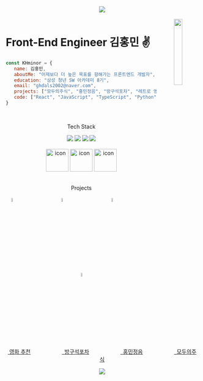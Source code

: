 <div align="center">
  <div>  
    <img src="https://capsule-render.vercel.app/api?&type=waving&color=timeAuto&height=180&section=header&text=KHminor's%20Hub&fontSize=50&animation=fadeIn&fontAlignY=45" />
  </div>
  <br/>
  <img align='right' src="https://media.giphy.com/media/M9gbBd9nbDrOTu1Mqx/giphy.gif" width="21%">
</div> 

 # Front-End Engineer 김홍민 ✌
 
 ```javascript
 const KHminor = {
    name: 김홍민,
    aboutMe: "어제보다 더 높은 목표를 향해가는 프론트엔드 개발자",
    education: "삼성 청년 SW 아카데미 8기",
    email: "ghdals2002@naver.com",
    projects: ["모두의주식", "홍민정음", "방구석포차", "레트로 영화 추천 웹 페이지"], 
    code: ["React", "JavaScript", "TypeScript", "Python", "ThreeJS"],
 }
 
 ```

<div>
  <br>
  <p align="center">Tech Stack</p>
  <div align="center"> 
    <img src="https://img.shields.io/badge/Python-3776AB?style=for-the-circle&logo=Python&logoColor=white">
    <img src="https://img.shields.io/badge/JavaScript-F7DF1E?style=for-the-circle&logo=JavaScript&logoColor=white">
    <img src="https://img.shields.io/badge/HTML5-E34F26?style=for-the-circle&logo=HTML5&logoColor=white">
    <img src="https://img.shields.io/badge/CSS3-1572B6?style=for-the-circle&logo=CSS3&logoColor=white">
    <br>
    <br>
    <img src="https://techstack-generator.vercel.app/react-icon.svg" alt="icon" width="59" height="59" />
    <img src="https://techstack-generator.vercel.app/redux-icon.svg" alt="icon" width="59" height="59" />
    <img src="https://techstack-generator.vercel.app/ts-icon.svg" alt="icon" width="59" height="59" />
    
  </div>
  <div align="center">
    <br>
    <p>Projects</p> 
    <div>
      <img src="https://media.tenor.com/2Ev0q5G3lGEAAAAC/film-bind.gif" width="5%" height="5%"> 
      &emsp;&emsp;&emsp;&emsp;&emsp;&emsp;&emsp;
      <img src="https://media.tenor.com/8PSTyxIBxH0AAAAj/clinking-beer-mugs-joypixels.gif" width="5%" height="5%">
      &emsp;&emsp;&emsp;&emsp;&emsp;&emsp;&emsp;
      <img src="https://media.tenor.com/cJ1K7nrIYTgAAAAi/%ED%95%9C%EA%B8%80%EB%82%A0-%ED%95%9C%EA%B8%80%EB%82%A0%EC%9D%98.gif" width="5%" height="5%">
      &emsp;&emsp;&emsp;&emsp;&emsp;&emsp;&emsp;
      <img src="https://media.tenor.com/29Mz-JBznvAAAAAi/thedigitalmoney-stock.gif" width="5%" height="5%">
      <br>
      <a href="https://www.notion.so/85dac6df6fc547698c1b1bcd32059c6a?pvs=4">&nbsp;영화 추천</a>
      &emsp;&emsp;&emsp;&emsp;&emsp;&nbsp;
      <a href="https://www.notion.so/b4b5546ce66b47d9be86bab4f1852b63?pvs=4">&ensp;방구석포차</a>
      &emsp;&emsp;&emsp;&emsp;&emsp;&nbsp;
      <a href="https://www.notion.so/caae1a54ce08460aa66f2edff5a74b37?pvs=4">&ensp;홍민정음</a>
      &emsp;&emsp;&emsp;&emsp;&emsp;&nbsp;
      <a href="https://www.notion.so/aa3c8f0a64c34a47a963936f50532eb7?pvs=4">&ensp;모두의주식</a>
     
    
  </div>
</div>

<p align="center">
  <img src="https://capsule-render.vercel.app/api?type=waving&color=auto&height=100&section=footer" />
</p>
